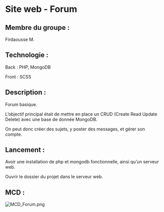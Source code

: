# Site web - Forum

## **Membre du groupe :**

Firdaousse M.

## **Technologie :**

Back : PHP, MongoDB 

Front : SCSS

## **Description :**

Forum basique.

L’objectif principal était de mettre en place un CRUD (Create Read Update Delete) avec une base de donnée MongoDB. 

On peut donc créer des sujets, y poster des messages, et gérer son compte.

## **Lancement :**

Avoir une installation de php et mongodb fonctionnelle, ainsi qu’un serveur web.

Ouvrir le dossier du projet dans le serveur web.

## **MCD :**

![MCD_Forum.png](Readme%20523d32aaac274e10a9d898c7b6f161de/MCD_Forum.png)

